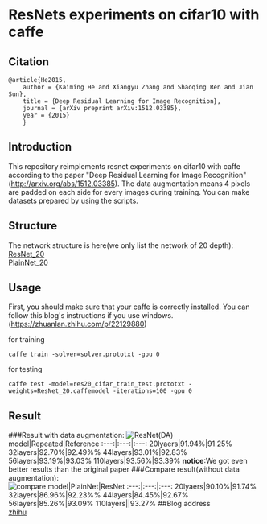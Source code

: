 # ResNets experiments on cifar10 with caffe

## Citation
	@article{He2015,
	    author = {Kaiming He and Xiangyu Zhang and Shaoqing Ren and Jian Sun},
	    title = {Deep Residual Learning for Image Recognition},
	    journal = {arXiv preprint arXiv:1512.03385},
	    year = {2015}
    	}

## Introduction

  This repository reimplements resnet experiments on cifar10 with caffe according to the paper "Deep Residual Learning for Image Recognition" (http://arxiv.org/abs/1512.03385).
  The data augmentation means 4 pixels are padded on each side for every images during training. You can make datasets prepared by using the scripts.

## Structure

  The network structure is here(we only list the network of 20 depth):
  	<br/>[ResNet_20](http://ethereon.github.io/netscope/#/gist/544993a5985bb87e11443dc1dbcb4881)
  	<br/>[PlainNet_20](http://ethereon.github.io/netscope/#/gist/18200c298ed00d846cfd511babe70a9b)
	
## Usage
  First, you should make sure that your caffe is correctly installed. You can follow this blog's instructions if you use windows.(https://zhuanlan.zhihu.com/p/22129880)

  for training
  ```
  caffe train -solver=solver.prototxt -gpu 0
  ```

  for testing 
  ```
  caffe test -model=res20_cifar_train_test.prototxt -weights=ResNet_20.caffemodel -iterations=100 -gpu 0
  ```
  
  
## Result
###Result with data augmentation:
![ResNet(DA)](https://github.com/fish145/ResNet-on-Cifar10/blob/master/data_augmentation/accuracy.png)
		model|Repeated|Reference
		:---:|:---:|:---:
		20lyaers|91.94%|91.25%
		32layers|92.70%|92.49%%
		44layers|93.01%|92.83%
		56layers|93.19%|93.03%
		110layers|93.56%|93.39%
**notice**:We got even better results than the original paper
###Compare result(without data augmentation):
<br/>![compare](https://github.com/fish145/ResNet-on-Cifar10/blob/master/without_data_augmentation/compare.png)
		model|PlainNet|ResNet
		:---:|:---:|:---:
		20lyaers|90.10%|91.74%
		32layers|86.96%|92.23%%
		44layers|84.45%|92.67%
		56layers|85.26%|93.09%
		110layers||93.27%
##Blog address
 <br/>[zhihu](https://zhuanlan.zhihu.com/p/22071346)

